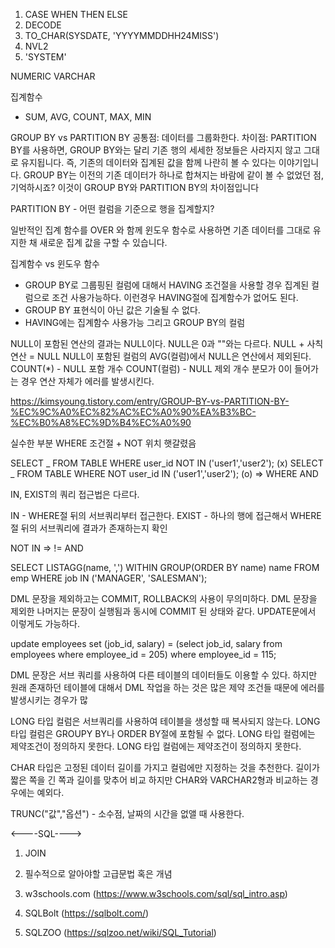 1. CASE WHEN THEN ELSE
2. DECODE
3. TO_CHAR(SYSDATE, 'YYYYMMDDHH24MISS')
4. NVL2
5. 'SYSTEM'

NUMERIC
VARCHAR

집계함수

- SUM, AVG, COUNT, MAX, MIN

GROUP BY vs PARTITION BY
공통점: 데이터를 그룹화한다.
차이점: PARTITION BY를 사용하면, GROUP BY와는 달리 기존 행의 세세한 정보들은 사라지지 않고
그대로 유지됩니다. 즉, 기존의 데이터와 집계된 값을 함께 나란히 볼 수 있다는 이야기입니다.
GROUP BY는 이전의 기존 데이터가 하나로 합쳐지는 바람에 같이 볼 수 없었던 점, 기억하시죠?
이것이 GROUP BY와 PARTITION BY의 차이점입니다

PARTITION BY - 어떤 컬럼을 기준으로 행을 집계할지?

일반적인 집계 함수를 OVER 와 함께 윈도우 함수로 사용하면 기존 데이터를 그대로 유지한 채 새로운 집계 값을 구할 수 있습니다.

집계함수 vs 윈도우 함수

- GROUP BY로 그룹핑된 컬럼에 대해서 HAVING 조건절을 사용할 경우 집계된 컬럼으로 조건 사용가능하다.
  이런경우 HAVING절에 집계함수가 없어도 된다.
- GROUP BY 표현식이 아닌 값은 기술될 수 없다.
- HAVING에는 집계함수 사용가능 그리고 GROUP BY의 컬럼

NULL이 포함된 연산의 결과는 NULL이다.
NULL은 0과 ""와는 다르다.
NULL + 사칙연산 = NULL
NULL이 포함된 컬럼의 AVG(컬럼)에서 NULL은 연산에서 제외된다.
COUNT(\*) - NULL 포함 개수
COUNT(컬럼) - NULL 제외 개수
분모가 0이 들어가는 경우 연산 자체가 에러를 발생시킨다.

https://kimsyoung.tistory.com/entry/GROUP-BY-vs-PARTITION-BY-%EC%9C%A0%EC%82%AC%EC%A0%90%EA%B3%BC-%EC%B0%A8%EC%9D%B4%EC%A0%90

실수한 부분
WHERE 조건절 + NOT 위치 햇갈렸음

SELECT _ FROM TABLE WHERE user_id NOT IN ('user1','user2'); (x)
SELECT _ FROM TABLE WHERE NOT user_id IN ('user1','user2'); (o)
=> WHERE AND

IN, EXIST의 쿼리 접근법은 다르다.

IN - WHERE절 뒤의 서브쿼리부터 접근한다.
EXIST - 하나의 행에 접근해서 WHERE절 뒤의 서브쿼리에 결과가 존재하는지 확인

NOT IN => != AND

SELECT LISTAGG(name, ',') WITHIN GROUP(ORDER BY name) name
FROM emp
WHERE job IN ('MANAGER', 'SALESMAN');

DML 문장을 제외하고는 COMMIT, ROLLBACK의 사용이 무의미하다.
DML 문장을 제외한 나머지는 문장이 실행됨과 동시에 COMMIT 된 상태와 같다.
UPDATE문에서 이렇게도 가능하다.

update employees
set (job_id, salary) = (select job_id, salary
from employees
where employee_id = 205)
where employee_id = 115;

DML 문장은 서브 쿼리를 사용하여 다른 테이블의 데이터들도 이용할 수 있다.
하지만 원래 존재하던 테이블에 대해서 DML 작업을 하는 것은 많은 제약 조건들 때문에 에러를 발생시키는 경우가 많

LONG 타입 컬럼은 서브쿼리를 사용하여 테이블을 생성할 때 복사되지 않는다.
LONG 타입 컬럼은 GROUPY BY나 ORDER BY절에 포함될 수 없다.
LONG 타입 컬럼에는 제약조건이 정의하지 못한다.
LONG 타입 컬럼에는 제약조건이 정의하지 못한다.

CHAR 타입은 고정된 데이터 길이를 가지고 컬럼에만 지정하는 것을 추천한다.
길이가 짧은 쪽을 긴 쪽과 길이를 맞추어 비교
하지만 CHAR와 VARCHAR2형과 비교하는 경우에는 예외다.

TRUNC("값","옵션") - 소수점, 날짜의 시간을 없앨 때 사용한다.

<----SQL---->

1. JOIN
2. 필수적으로 알아야할 고급문법 혹은 개념

3. w3schools.com (https://www.w3schools.com/sql/sql_intro.asp)
4. SQLBolt (https://sqlbolt.com/)
5. SQLZOO (https://sqlzoo.net/wiki/SQL_Tutorial)

